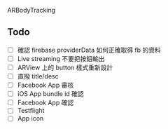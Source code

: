 ARBodyTracking

## Todo

- [ ] 確認 firebase providerData 如何正確取得 fb 的資料
- [ ] Live streaming 不要把按鈕輸出
- [ ] ARView 上的 button 樣式重新設計
- [ ] 直撥 title/desc
- [ ] Facebook App 審核
- [ ] iOS App bundle id 確認
- [ ] Facebook App 確認
- [ ] Testflight
- [ ] App icon